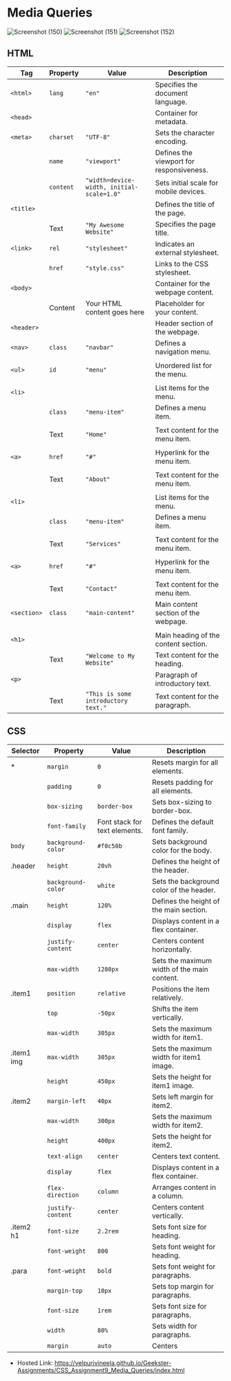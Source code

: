 # Media Queries
![Screenshot (150)](https://github.com/VelpuriVineela/Geekster-Assignments/assets/134683293/638d5f99-2e51-44c3-b198-1e597bdc1eeb)
![Screenshot (151)](https://github.com/VelpuriVineela/Geekster-Assignments/assets/134683293/9dc45ab0-d890-4be7-877b-368de58e73b5)
![Screenshot (152)](https://github.com/VelpuriVineela/Geekster-Assignments/assets/134683293/41e01528-fee4-472c-80b8-5f48e303bab2)

## HTML

| Tag                | Property              | Value                                      | Description                            |
|--------------------|-----------------------|--------------------------------------------|----------------------------------------|
| `<html>`           | `lang`                | `"en"`                                     | Specifies the document language.       |
| `<head>`           |                       |                                            | Container for metadata.                |
| `<meta>`           | `charset`             | `"UTF-8"`                                  | Sets the character encoding.           |
|                    | `name`                | `"viewport"`                               | Defines the viewport for responsiveness.|
|                    | `content`             | `"width=device-width, initial-scale=1.0"` | Sets initial scale for mobile devices. |
| `<title>`          |                       |                                            | Defines the title of the page.         |
|                    | Text                  | `"My Awesome Website"`                     | Specifies the page title.              |
| `<link>`           | `rel`                 | `"stylesheet"`                             | Indicates an external stylesheet.      |
|                    | `href`                | `"style.css"`                              | Links to the CSS stylesheet.           |
| `<body>`           |                       |                                            | Container for the webpage content.     |
|                    | Content               | Your HTML content goes here                | Placeholder for your content.          |
| `<header>`         |                       |                                            | Header section of the webpage.         |
| `<nav>`            | `class`               | `"navbar"`                                 | Defines a navigation menu.             |
|                    |                       |                                            |                                        |
| `<ul>`             | `id`                  | `"menu"`                                   | Unordered list for the menu.           |
|                    |                       |                                            |                                        |
| `<li>`             |                       |                                            | List items for the menu.              |
|                    | `class`               | `"menu-item"`                              | Defines a menu item.                  |
|                    |                       |                                            |                                        |
|                    | Text                  | `"Home"`                                   | Text content for the menu item.        |
|                    |                       |                                            |                                        |
| `<a>`              | `href`                | `"#"`                                      | Hyperlink for the menu item.          |
|                    |                       |                                            |                                        |
|                    | Text                  | `"About"`                                  | Text content for the menu item.        |
|                    |                       |                                            |                                        |
| `<li>`             |                       |                                            | List items for the menu.              |
|                    | `class`               | `"menu-item"`                              | Defines a menu item.                  |
|                    |                       |                                            |                                        |
|                    | Text                  | `"Services"`                               | Text content for the menu item.        |
|                    |                       |                                            |                                        |
| `<a>`              | `href`                | `"#"`                                      | Hyperlink for the menu item.          |
|                    |                       |                                            |                                        |
|                    | Text                  | `"Contact"`                                | Text content for the menu item.        |
| `<section>`        | `class`               | `"main-content"`                          | Main content section of the webpage.  |
|                    |                       |                                            |                                        |
| `<h1>`             |                       |                                            | Main heading of the content section.  |
|                    | Text                  | `"Welcome to My Website"`                 | Text content for the heading.         |
| `<p>`              |                       |                                            | Paragraph of introductory text.       |
|                    | Text                  | `"This is some introductory text."`       | Text content for the paragraph.       |

## CSS

| Selector           | Property              | Value                                      | Description                            |
|--------------------|-----------------------|--------------------------------------------|----------------------------------------|
| *                  | `margin`              | `0`                                        | Resets margin for all elements.        |
|                    | `padding`             | `0`                                        | Resets padding for all elements.       |
|                    | `box-sizing`          | `border-box`                               | Sets box-sizing to border-box.        |
|                    | `font-family`         | Font stack for text elements.              | Defines the default font family.      |
| `body`             | `background-color`    | `#f0c50b`                                  | Sets background color for the body.   |
| .header            | `height`              | `20vh`                                     | Defines the height of the header.     |
|                    | `background-color`    | `white`                                    | Sets the background color of the header.|
| .main              | `height`              | `120%`                                     | Defines the height of the main section. |
|                    | `display`             | `flex`                                     | Displays content in a flex container.  |
|                    | `justify-content`     | `center`                                   | Centers content horizontally.         |
|                    | `max-width`           | `1280px`                                   | Sets the maximum width of the main content. |
| .item1             | `position`            | `relative`                                 | Positions the item relatively.        |
|                    | `top`                 | `-50px`                                    | Shifts the item vertically.           |
|                    | `max-width`           | `305px`                                    | Sets the maximum width for item1.     |
| .item1 img         | `max-width`           | `305px`                                    | Sets the maximum width for item1 image.|
|                    | `height`              | `450px`                                    | Sets the height for item1 image.      |
| .item2             | `margin-left`         | `40px`                                     | Sets left margin for item2.           |
|                    | `max-width`           | `300px`                                    | Sets the maximum width for item2.     |
|                    | `height`              | `400px`                                    | Sets the height for item2.            |
|                    | `text-align`          | `center`                                   | Centers text content.                  |
|                    | `display`             | `flex`                                     | Displays content in a flex container.  |
|                    | `flex-direction`      | `column`                                   | Arranges content in a column.         |
|                    | `justify-content`     | `center`                                   | Centers content vertically.            |
| .item2 h1          | `font-size`           | `2.2rem`                                   | Sets font size for heading.           |
|                    | `font-weight`         | `800`                                      | Sets font weight for heading.         |
| .para              | `font-weight`         | `bold`                                     | Sets font weight for paragraphs.      |
|                    | `margin-top`          | `10px`                                     | Sets top margin for paragraphs.       |
|                    | `font-size`           | `1rem`                                     | Sets font size for paragraphs.        |
|                    | `width`               | `80%`                                      | Sets width for paragraphs.            |
|                    | `margin`              | `auto`                                     | Centers
- Hosted Link: https://velpurivineela.github.io/Geekster-Assignments/CSS_Assignment9_Media_Queries/index.html
